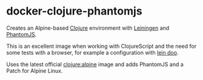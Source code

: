 # docker-clojure-phantomjs

Creates an Alpine-based [Clojure](https://clojure.org/) environment with [Leiningen](https://leiningen.org/) and [PhantomJS](http://phantomjs.org/).

This is an excellent image when working with ClojureScript and the need for some tests with a browser, for example a configuration with [lein doo](https://github.com/bensu/doo).

Uses the latest official [clojure:alpine](https://hub.docker.com/_/clojure/) image and adds PhantomJS and a Patch for Alpine Linux.
